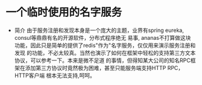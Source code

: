 # 一个临时使用的名字服务
* 简介
     由于服务注册和发现本身是一个庞大的主题，业界有spring eureka, consul等鼎鼎有名的开源软件，分布式程序绝无
     易事, ananas不打算做这块功能，因此只是简单的提供了redis"作为"名字服务，仅仅用来演示服务注册和发现
     的功能，不必太较真。当然也演示了如何在框架中轻松的支持第三方文本协议，可以参考一下。本来是微不足道
     的事情，但得知某大公司的知名RPC框架在添加第三方协议时竟然极为困难，甚至只能服务端支持HTTP RPC，HTTP客户端
     根本无法支持,呵呵。

